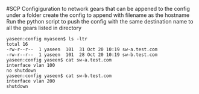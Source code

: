 #SCP Configiguration to network gears that can be appened to the config
under a folder create the config to append with filename as the hostname
Run the python script to push the config with the same destination name to all the gears listed in directory
```
yaseen:config myaseen$ ls -ltr
total 16
-rw-r--r--  1 yaseen  101  31 Oct 20 10:19 sw-a.test.com
-rw-r--r--  1 yaseen  101  28 Oct 20 10:19 sw-b.test.com
yaseen:config yaseen$ cat sw-a.test.com
interface vlan 100
no shutdown
yaseen:config yaseen$ cat sw-b.test.com
interface vlan 200
shutdown
```
